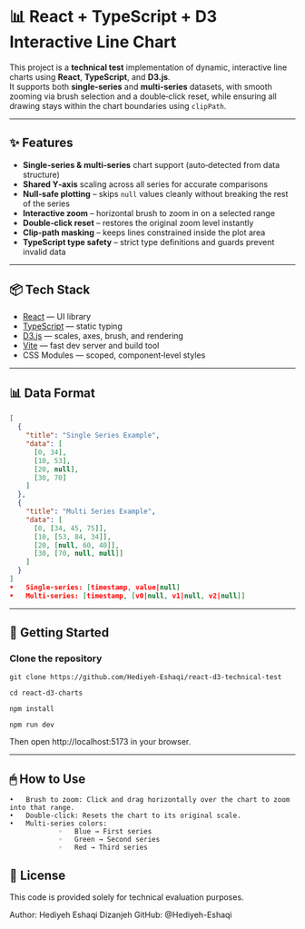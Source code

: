 # 📊 React + TypeScript + D3 Interactive Line Chart

This project is a **technical test** implementation of dynamic, interactive line charts using **React**, **TypeScript**, and **D3.js**.  
It supports both **single‑series** and **multi‑series** datasets, with smooth zooming via brush selection and a double‑click reset, while ensuring all drawing stays within the chart boundaries using `clipPath`.

---

## ✨ Features

- **Single‑series & multi‑series** chart support (auto‑detected from data structure)
- **Shared Y‑axis** scaling across all series for accurate comparisons
- **Null‑safe plotting** – skips `null` values cleanly without breaking the rest of the series
- **Interactive zoom** – horizontal brush to zoom in on a selected range
- **Double‑click reset** – restores the original zoom level instantly
- **Clip‑path masking** – keeps lines constrained inside the plot area
- **TypeScript type safety** – strict type definitions and guards prevent invalid data

---

## 📦 Tech Stack

- [React](https://react.dev/) — UI library
- [TypeScript](https://www.typescriptlang.org/) — static typing
- [D3.js](https://d3js.org/) — scales, axes, brush, and rendering
- [Vite](https://vitejs.dev/) — fast dev server and build tool
- CSS Modules — scoped, component‑level styles

---

## 📊 Data Format

```json
[
  {
    "title": "Single Series Example",
    "data": [
      [0, 34],
      [10, 53],
      [20, null],
      [30, 70]
    ]
  },
  {
    "title": "Multi Series Example",
    "data": [
      [0, [34, 45, 75]],
      [10, [53, 84, 34]],
      [20, [null, 60, 40]],
      [30, [70, null, null]]
    ]
  }
]
•	Single‑series: [timestamp, value|null]
•	Multi‑series: [timestamp, [v0|null, v1|null, v2|null]]
```

---

## 🚀 Getting Started

### Clone the repository

`git clone https://github.com/Hediyeh-Eshaqi/react-d3-technical-test`

`cd react-d3-charts`

`npm install`

`npm run dev`

Then open http://localhost:5173 in your browser.

---

## 🖱 How to Use

    •	Brush to zoom: Click and drag horizontally over the chart to zoom into that range.
    •	Double‑click: Resets the chart to its original scale.
    •	Multi‑series colors:
                ◦	Blue → First series
                ◦	Green → Second series
                ◦	Red → Third series

## 📄 License

This code is provided solely for technical evaluation purposes.

Author: Hediyeh Eshaqi Dizanjeh GitHub: @Hediyeh-Eshaqi
